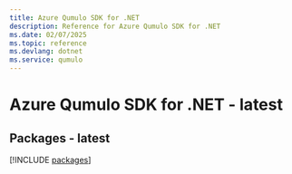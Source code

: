 ```yaml
---
title: Azure Qumulo SDK for .NET
description: Reference for Azure Qumulo SDK for .NET
ms.date: 02/07/2025
ms.topic: reference
ms.devlang: dotnet
ms.service: qumulo
---
```

# Azure Qumulo SDK for .NET - latest
## Packages - latest
[!INCLUDE [packages](qumulo-index.md)]